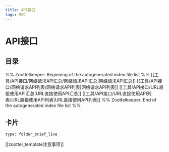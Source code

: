 ```yaml
---
title: API接口
tags: MOC
---
```

# API接口

## 目录



%% Zoottelkeeper: Beginning of the autogenerated index file list  %%
 [[工具/API接口/网络请求API汇总/网络请求API汇总|网络请求API汇总]]
 [[工具/API接口/网络请求API列表/网络请求API列表|网络请求API列表]]
 [[工具/API接口/URL直接使用API汇总|URL直接使用API汇总]]
 [[工具/API接口/URL直接使用API列表/URL直接使用API列表|URL直接使用API列表]]
%% Zoottelkeeper: End of the autogenerated index file list  %%












## 卡片

```ccard
type: folder_brief_live
```




















[[zoottel_template注意事项]]